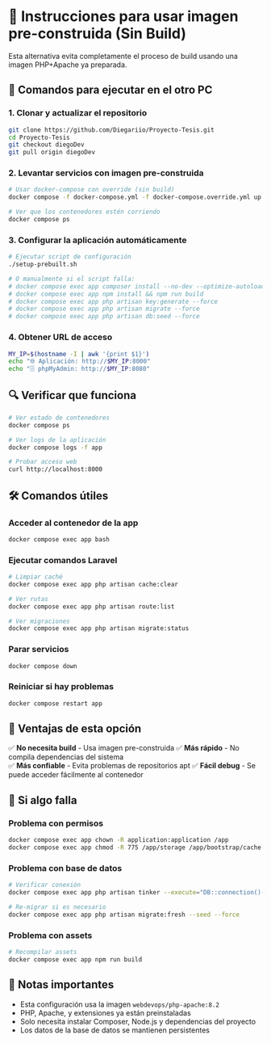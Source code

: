 # 🐳 Instrucciones para usar imagen pre-construida (Sin Build)

Esta alternativa evita completamente el proceso de build usando una imagen PHP+Apache ya preparada.

## 🚀 Comandos para ejecutar en el otro PC

### 1. Clonar y actualizar el repositorio
```bash
git clone https://github.com/Diegariio/Proyecto-Tesis.git
cd Proyecto-Tesis
git checkout diegoDev
git pull origin diegoDev
```

### 2. Levantar servicios con imagen pre-construida
```bash
# Usar docker-compose con override (sin build)
docker compose -f docker-compose.yml -f docker-compose.override.yml up -d

# Ver que los contenedores estén corriendo
docker compose ps
```

### 3. Configurar la aplicación automáticamente
```bash
# Ejecutar script de configuración
./setup-prebuilt.sh

# O manualmente si el script falla:
# docker compose exec app composer install --no-dev --optimize-autoloader
# docker compose exec app npm install && npm run build
# docker compose exec app php artisan key:generate --force
# docker compose exec app php artisan migrate --force
# docker compose exec app php artisan db:seed --force
```

### 4. Obtener URL de acceso
```bash
MY_IP=$(hostname -I | awk '{print $1}')
echo "🌐 Aplicación: http://$MY_IP:8000"
echo "🗄️ phpMyAdmin: http://$MY_IP:8080"
```

## 🔍 Verificar que funciona

```bash
# Ver estado de contenedores
docker compose ps

# Ver logs de la aplicación
docker compose logs -f app

# Probar acceso web
curl http://localhost:8000
```

## 🛠️ Comandos útiles

### Acceder al contenedor de la app
```bash
docker compose exec app bash
```

### Ejecutar comandos Laravel
```bash
# Limpiar caché
docker compose exec app php artisan cache:clear

# Ver rutas
docker compose exec app php artisan route:list

# Ver migraciones
docker compose exec app php artisan migrate:status
```

### Parar servicios
```bash
docker compose down
```

### Reiniciar si hay problemas
```bash
docker compose restart app
```

## 🎯 Ventajas de esta opción

✅ **No necesita build** - Usa imagen pre-construida
✅ **Más rápido** - No compila dependencias del sistema  
✅ **Más confiable** - Evita problemas de repositorios apt
✅ **Fácil debug** - Se puede acceder fácilmente al contenedor

## 🔧 Si algo falla

### Problema con permisos
```bash
docker compose exec app chown -R application:application /app
docker compose exec app chmod -R 775 /app/storage /app/bootstrap/cache
```

### Problema con base de datos
```bash
# Verificar conexión
docker compose exec app php artisan tinker --execute="DB::connection()->getPdo();"

# Re-migrar si es necesario
docker compose exec app php artisan migrate:fresh --seed --force
```

### Problema con assets
```bash
# Recompilar assets
docker compose exec app npm run build
```

## 📝 Notas importantes

- Esta configuración usa la imagen `webdevops/php-apache:8.2`
- PHP, Apache, y extensiones ya están preinstaladas
- Solo necesita instalar Composer, Node.js y dependencias del proyecto
- Los datos de la base de datos se mantienen persistentes